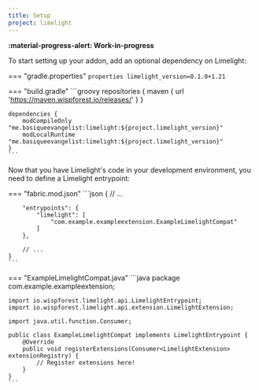 ```yaml
---
title: Setup
project: limelight
---
```


**:material-progress-alert: Work-in-progress**

To start setting up your addon, add an optional dependency on Limelight:

=== "gradle.properties"
    ```properties
    limelight_version=0.1.0+1.21
    ```

=== "build.gradle"
    ```groovy
    repositories {
        maven { url 'https://maven.wispforest.io/releases/' }
    }

    dependencies {
        modCompileOnly "me.basiqueevangelist:limelight:${project.limelight_version}"
        modLocalRuntime "me.basiqueevangelist:limelight:${project.limelight_version}"
    }
    ```

Now that you have Limelight's code in your development environment, you need to define a Limelight entrypoint:

=== "fabric.mod.json"
    ```json
    {
        // ...

        "entrypoints": {
            "limelight": [
                "com.example.exampleextension.ExampleLimelightCompat"
            ]
        },

        // ...
    }
    ```

=== "ExampleLimelightCompat.java"
    ```java
    package com.example.exampleextension;

    import io.wispforest.limelight.api.LimelightEntrypoint;
    import io.wispforest.limelight.api.extension.LimelightExtension;

    import java.util.function.Consumer;

    public class ExampleLimelightCompat implements LimelightEntrypoint {
        @Override
        public void registerExtensions(Consumer<LimelightExtension> extensionRegistry) {
            // Register extensions here!
        }
    }
    ```
